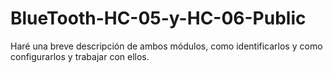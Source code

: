 # BlueTooth-HC-05-y-HC-06-Public
Haré una breve descripción de ambos módulos, como identificarlos y como configurarlos y trabajar con ellos.
